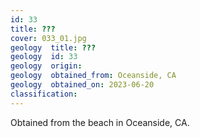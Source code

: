 ```yaml
---
id: 33 
title: ???
cover: 033_01.jpg
geology  title: ???
geology  id: 33
geology  origin: 
geology  obtained_from: Oceanside, CA
geology  obtained_on: 2023-06-20
classification:
---
```


Obtained from the beach in Oceanside, CA.
